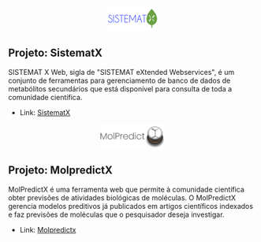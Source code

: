 <p align="center">
    <img src="/profile/assets/sistematx.png" height="50" >
</p>

## Projeto: SistematX
SISTEMAT X Web, sigla de "SISTEMAT eXtended Webservices", é um conjunto de ferramentas para gerenciamento de banco de dados de metabólitos secundários que está disponível para consulta de toda a comunidade científica.

- Link: [SistematX](http://sistematx.ufpb.br/)

<p align="center">
    <img src="/profile/assets/molpredictx.png" height="50" >
</p>

## Projeto: MolpredictX
MolPredictX é uma ferramenta web que permite à comunidade científica obter previsões de atividades biológicas de moléculas. O MolPredictX gerencia modelos preditivos já publicados em artigos científicos indexados e faz previsões de moléculas que o pesquisador deseja investigar.

- Link: [Molpredictx](https://www.molpredictx.ufpb.br/)

